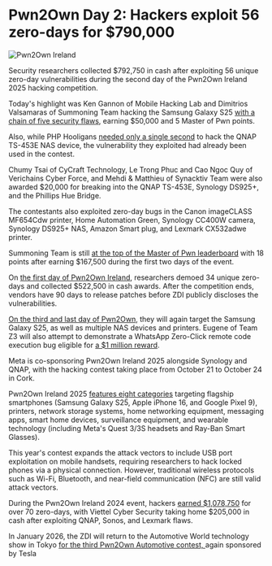 # Pwn2Own Day 2: Hackers exploit 56 zero-days for $790,000

![Pwn2Own Ireland](https://www.bleepstatic.com/content/hl-images/2025/10/22/Pwn2Own_Ireland.jpg)

Security researchers collected $792,750 in cash after exploiting 56 unique zero-day vulnerabilities during the second day of the Pwn2Own Ireland 2025 hacking competition.

Today's highlight was Ken Gannon of Mobile Hacking Lab and Dimitrios Valsamaras of Summoning Team hacking the Samsung Galaxy S25 [with a chain of five security flaws](https://x.com/thezdi/status/1981033789984801167), earning $50,000 and 5 Master of Pwn points.

Also, while PHP Hooligans [needed only a single second](https://x.com/thezdi/status/1981010304969703511) to hack the QNAP TS-453E NAS device, the vulnerability they exploited had already been used in the contest.

Chumy Tsai of CyCraft Technology, Le Trong Phuc and Cao Ngoc Quy of Verichains Cyber Force, and Mehdi & Matthieu of Synacktiv Team were also awarded $20,000 for breaking into the QNAP TS-453E, Synology DS925+, and the Phillips Hue Bridge.

The contestants also exploited zero-day bugs in the Canon imageCLASS MF654Cdw printer, Home Automation Green, Synology CC400W camera, Synology DS925+ NAS, Amazon Smart plug, and Lexmark CX532adwe printer.

Summoning Team is still [at the top of the Master of Pwn leaderboard](https://x.com/thezdi/status/1981065822270607388) with 18 points after earning $167,500 during the first two days of the event.

​On [the first day of Pwn2Own Ireland](https://www.bleepingcomputer.com/news/security/hackers-exploit-34-zero-days-on-first-day-of-pwn2own-ireland/), researchers demoed 34 unique zero-days and collected $522,500 in cash awards. After the competition ends, vendors have 90 days to release patches before ZDI publicly discloses the vulnerabilities.

[On the third and last day of Pwn2Own](https://www.zerodayinitiative.com/blog/2025/20/pwn2own-ireland-2025-the-full-schedule#:~:text=Thursday%2C%20October%2023%20%E2%80%93%200930), they will again target the Samsung Galaxy S25, as well as multiple NAS devices and printers. Eugene of Team Z3 will also attempt to demonstrate a WhatsApp Zero-Click remote code execution bug eligible for [a $1 million reward](https://www.bleepingcomputer.com/news/security/pwn2own-hacking-contest-pays-1-million-for-whatsapp-exploit/). 

Meta is co-sponsoring Pwn2Own Ireland 2025 alongside Synology and QNAP, with the hacking contest taking place from October 21 to October 24 in Cork.

​Pwn2Own Ireland 2025 [features eight categories](https://www.zerodayinitiative.com/blog/2025/7/30/pwn2own-returns-to-ireland-with-a-one-million-dollar-whatsapp-target) targeting flagship smartphones (Samsung Galaxy S25, Apple iPhone 16, and Google Pixel 9), printers, network storage systems, home networking equipment, messaging apps, smart home devices, surveillance equipment, and wearable technology (including Meta's Quest 3/3S headsets and Ray-Ban Smart Glasses).

This year's contest expands the attack vectors to include USB port exploitation on mobile handsets, requiring researchers to hack locked phones via a physical connection. However, traditional wireless protocols such as Wi-Fi, Bluetooth, and near-field communication (NFC) are still valid attack vectors.

During the Pwn2Own Ireland 2024 event, hackers [earned $1,078,750](https://www.bleepingcomputer.com/news/security/over-70-zero-day-flaws-get-hackers-1-million-at-pwn2own-ireland/) for over 70 zero-days, with Viettel Cyber Security taking home $205,000 in cash after exploiting QNAP, Sonos, and Lexmark flaws.

In January 2026, the ZDI will return to the Automotive World technology show in Tokyo [for the third Pwn2Own Automotive contest, ](https://www.zerodayinitiative.com/blog/2025/10/16/pwn2own-automotive-returns-to-tokyo-with-expanded-chargers-and-more) again sponsored by Tesla